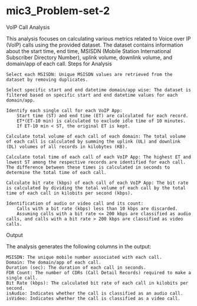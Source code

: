 # mic3_Problem-set-2
VoIP Call Analysis

This analysis focuses on calculating various metrics related to Voice over IP (VoIP) calls using the provided dataset. The dataset contains information about the start time, end time, MSISDN (Mobile Station International Subscriber Directory Number), uplink volume, downlink volume, and domain/app of each call.
Steps for Analysis

    Select each MSISDN: Unique MSISDN values are retrieved from the dataset by removing duplicates.

    Select specific start and end datetime domain/app wise: The dataset is filtered based on specific start and end datetime values for each domain/app.

    Identify each single call for each VoIP App:
        Start time (ST) and end time (ET) are calculated for each record.
        ET*(ET-10 min) is calculated to exclude idle time of 10 minutes.
        If ET-10 min < ST, the original ET is kept.

    Calculate total volume of each call of each domain: The total volume of each call is calculated by summing the uplink (UL) and downlink (DL) volumes of all records in kilobytes (KB).

    Calculate total time of each call of each VoIP App: The highest ET and lowest ST among the respective records are identified for each call. The difference between these times is calculated in seconds to determine the total time of each call.

    Calculate bit rate (kbps) of each call of each VoIP App: The bit rate is calculated by dividing the total volume of each call by the total time of each call in kilobits per second (kbps).

    Identification of audio or video call and its count:
        Calls with a bit rate (kbps) less than 10 kbps are discarded.
        Assuming calls with a bit rate <= 200 kbps are classified as audio calls, and calls with a bit rate > 200 kbps are classified as video calls.

Output

The analysis generates the following columns in the output:

    MSISDN: The unique mobile number associated with each call.
    Domain: The domain/app of each call.
    Duration (sec): The duration of each call in seconds.
    FDR Count: The number of CDRs (Call Detail Records) required to make a single call.
    Bit Rate (kbps): The calculated bit rate of each call in kilobits per second.
    isAudio: Indicates whether the call is classified as an audio call.
    isVideo: Indicates whether the call is classified as a video call.
